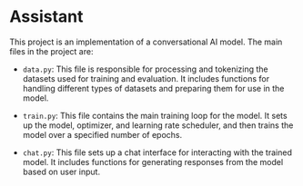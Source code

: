 # Assistant

This project is an implementation of a conversational AI model. The main files in the project are:

- `data.py`: This file is responsible for processing and tokenizing the datasets used for training and evaluation. It includes functions for handling different types of datasets and preparing them for use in the model.

- `train.py`: This file contains the main training loop for the model. It sets up the model, optimizer, and learning rate scheduler, and then trains the model over a specified number of epochs.

- `chat.py`: This file sets up a chat interface for interacting with the trained model. It includes functions for generating responses from the model based on user input.